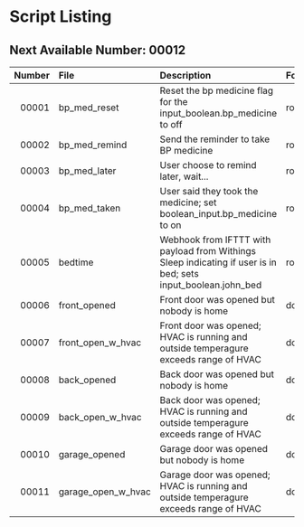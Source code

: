# Script Listing

## Next Available Number: 00012

| Number | File | Description | Folder |
|-------:|:-----|:------------|:-------|
| 00001 | bp_med_reset | Reset the bp medicine flag for the input_boolean.bp_medicine to off | routines/bp_medicine |
| 00002 | bp_med_remind | Send the reminder to take BP medicine | routines/bp_medicine |
| 00003 | bp_med_later | User choose to remind later, wait... | routines/bp_medicine |
| 00004 | bp_med_taken | User said they took the medicine; set boolean_input.bp_medicine to on | routintes/bp_medicine |
| 00005 | bedtime | Webhook from IFTTT with payload from Withings Sleep indicating if user is in bed; sets input_boolean.john_bed | routines/john_bed |
| 00006 | front_opened | Front door was opened but nobody is home | doors |
| 00007 | front_open_w_hvac | Front door was opened; HVAC is running and outside temperagure exceeds range of HVAC | doors |
| 00008 | back_opened | Back door was opened but nobody is home | doors |
| 00009 | back_open_w_hvac | Back door was opened; HVAC is running and outside temperagure exceeds range of HVAC | doors |
| 00010 | garage_opened | Garage door was opened but nobody is home | doors |
| 00011 | garage_open_w_hvac | Garage door was opened; HVAC is running and outside temperagure exceeds range of HVAC | doors |
